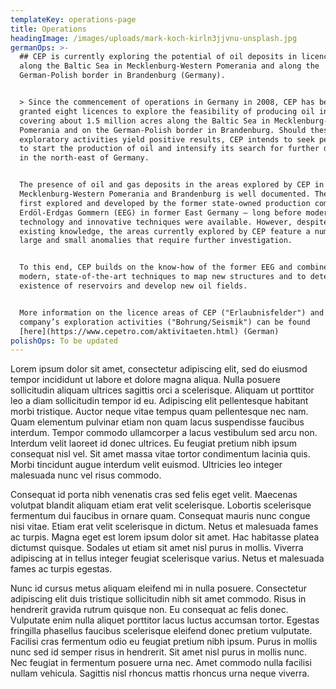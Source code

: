 ```yaml
---
templateKey: operations-page
title: Operations
headingImage: /images/uploads/mark-koch-kirln3jjvnu-unsplash.jpg
germanOps: >-
  ## CEP is currently exploring the potential of oil deposits in licenced areas
  along the Baltic Sea in Mecklenburg-Western Pomerania and along the
  German-Polish border in Brandenburg (Germany).


  > Since the commencement of operations in Germany in 2008, CEP has been
  granted eight licences to explore the feasibility of producing oil in areas
  covering about 1.5 million acres along the Baltic Sea in Mecklenburg-Western
  Pomerania and on the German-Polish border in Brandenburg. Should these
  exploratory activities yield positive results, CEP intends to seek permission
  to start the production of oil and intensify its search for further deposits
  in the north-east of Germany.   


  The presence of oil and gas deposits in the areas explored by CEP in
  Mecklenburg-Western Pomerania and Brandenburg is well documented. They were
  first explored and developed by the former state-owned production company
  Erdöl-Erdgas Gommern (EEG) in former East Germany – long before modern
  technology and innovative techniques were available. However, despite the
  existing knowledge, the areas currently explored by CEP feature a number of
  large and small anomalies that require further investigation.  


  To this end, CEP builds on the know-how of the former EEG and combines it with
  modern, state-of-the-art techniques to map new structures and to determine the
  existence of reservoirs and develop new oil fields.  


  More information on the licence areas of CEP ("Erlaubnisfelder") and the
  company’s exploration activities ("Bohrung/Seismik") can be found
  [here](https://www.cepetro.com/aktivitaeten.html) (German)
polishOps: To be updated
---
```

Lorem ipsum dolor sit amet, consectetur adipiscing elit, sed do eiusmod tempor incididunt ut labore et dolore magna aliqua. Nulla posuere sollicitudin aliquam ultrices sagittis orci a scelerisque. Aliquam ut porttitor leo a diam sollicitudin tempor id eu. Adipiscing elit pellentesque habitant morbi tristique. Auctor neque vitae tempus quam pellentesque nec nam. Quam elementum pulvinar etiam non quam lacus suspendisse faucibus interdum. Tempor commodo ullamcorper a lacus vestibulum sed arcu non. Interdum velit laoreet id donec ultrices. Eu feugiat pretium nibh ipsum consequat nisl vel. Sit amet massa vitae tortor condimentum lacinia quis. Morbi tincidunt augue interdum velit euismod. Ultricies leo integer malesuada nunc vel risus commodo.

Consequat id porta nibh venenatis cras sed felis eget velit. Maecenas volutpat blandit aliquam etiam erat velit scelerisque. Lobortis scelerisque fermentum dui faucibus in ornare quam. Consequat mauris nunc congue nisi vitae. Etiam erat velit scelerisque in dictum. Netus et malesuada fames ac turpis. Magna eget est lorem ipsum dolor sit amet. Hac habitasse platea dictumst quisque. Sodales ut etiam sit amet nisl purus in mollis. Viverra adipiscing at in tellus integer feugiat scelerisque varius. Netus et malesuada fames ac turpis egestas.

Nunc id cursus metus aliquam eleifend mi in nulla posuere. Consectetur adipiscing elit duis tristique sollicitudin nibh sit amet commodo. Risus in hendrerit gravida rutrum quisque non. Eu consequat ac felis donec. Vulputate enim nulla aliquet porttitor lacus luctus accumsan tortor. Egestas fringilla phasellus faucibus scelerisque eleifend donec pretium vulputate. Facilisi cras fermentum odio eu feugiat pretium nibh ipsum. Purus in mollis nunc sed id semper risus in hendrerit. Sit amet nisl purus in mollis nunc. Nec feugiat in fermentum posuere urna nec. Amet commodo nulla facilisi nullam vehicula. Sagittis nisl rhoncus mattis rhoncus urna neque viverra.